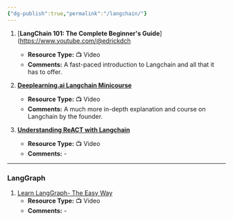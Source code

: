 ```yaml
---
{"dg-publish":true,"permalink":"/langchain/"}
---
```



1. [**LangChain 101: The Complete Beginner's Guide**](https://www.youtube.com/@edrickdch
   - **Resource Type:** 📺 Video
   - **Comments:** A fast-paced introduction to Langchain and all that it has to offer.

2. [**Deeplearning.ai Langchain Minicourse**](https://learn.deeplearning.ai/langchain)
   - **Resource Type:** 📺 Video
   - **Comments:** A much more in-depth explanation and course on Langchain by the founder.

3. [**Understanding ReACT with Langchain**](https://www.youtube.com/watch?v=Eug2clsLtFs)
   - **Resource Type:** 📺 Video
   - **Comments:** -

---

### LangGraph

1. [Learn LangGraph- The Easy Way](https://www.youtube.com/watch?v=R8KB-Zcynxc&list=PLasd6OSjN2oJgmjlTcc5zDj6H2L9Itcxt&index=2)
   - **Resource Type:** 📺 Video
   - **Comments:** -
